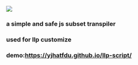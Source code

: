 ![](https://github.com/yjhatfdu/llp-script/workflows/Build/badge.svg)
### a simple and safe js subset transpiler
### used for llp customize 
### demo:https://yjhatfdu.github.io/llp-script/
